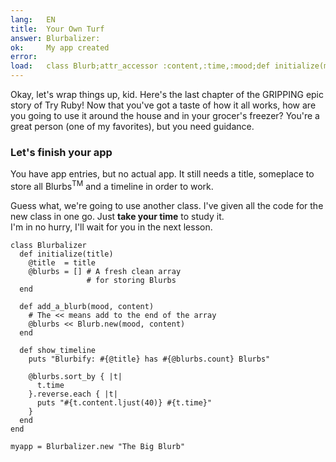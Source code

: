 ```yaml
---
lang:   EN
title:  Your Own Turf
answer: Blurbalizer:
ok:     My app created
error:  
load:   class Blurb;attr_accessor :content,:time,:mood;def initialize(mood, content="");@time=Time.now;@content=content[0..39];@mood=mood;end;end
---
```


Okay, let's wrap things up, kid. Here's the last chapter of the GRIPPING epic story of Try Ruby!
Now that you've got a taste of how it all works, how are you going to use it around the house
and in your grocer's freezer?
You're a great person (one of my favorites), but you need guidance.

### Let's finish your app
You have app entries, but no actual app.
It still needs a title, someplace to store all Blurbs<sup>TM</sup> and a timeline in order to work.

Guess what, we're going to use another class. I've given all the code for the new class in one go.
Just __take your time__ to study it.  
I'm in no hurry, I'll wait for you in the next lesson.

    class Blurbalizer
      def initialize(title)
        @title  = title
        @blurbs = [] # A fresh clean array
                     # for storing Blurbs
      end
      
      def add_a_blurb(mood, content)
        # The << means add to the end of the array
        @blurbs << Blurb.new(mood, content)
      end
      
      def show_timeline
        puts "Blurbify: #{@title} has #{@blurbs.count} Blurbs"
        
        @blurbs.sort_by { |t|
          t.time
        }.reverse.each { |t|
          puts "#{t.content.ljust(40)} #{t.time}"
        }
      end
    end
    
    myapp = Blurbalizer.new "The Big Blurb"
